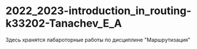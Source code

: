 # 2022_2023-introduction_in_routing-k33202-Tanachev_E_A
Здесь хранятся лабароторные работы по дисциплине "Маршрутизация"
